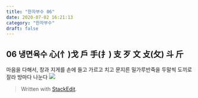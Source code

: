 ```yaml
---
title: "한자부수 06"
date: 2020-07-02 16:21:13
category: "한자부수"
draft: false
---
```

## 06 냉면육수 心(忄)戈 戶 手(扌) 支 歹 文 攴(攵) 斗 斤
마음을 다해서, 창과 지게를 손에 들고
가르고 치고 문지른 밀가루반죽을
두말씩 도끼로 잘라 방마다 나눈다
![](https://i.ibb.co/F4Fxjs3/2020-07-03-2-40-02.png)

> Written with [StackEdit](https://stackedit.io/).
<!--stackedit_data:
eyJoaXN0b3J5IjpbMTgyMDg4NzYzNCwtODEyNzM2NDU1LC05OD
c2OTMzODldfQ==
-->